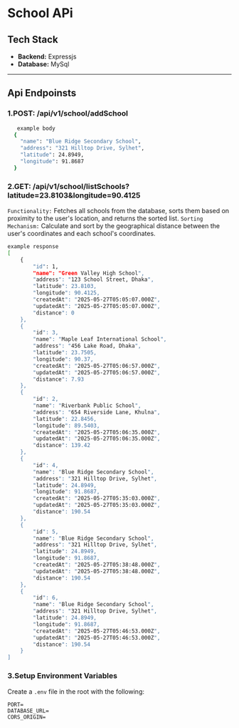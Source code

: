 #  School APi


##  Tech Stack


- **Backend:** Expressjs
- **Database:** MySql


---





## Api Endpoinsts

### 1.POST:  /api/v1/school/addSchool

```bash
   example body 
  {
    "name": "Blue Ridge Secondary School",
    "address": "321 Hilltop Drive, Sylhet",
    "latitude": 24.8949,
    "longitude": 91.8687
  }
```
### 2.GET: /api/v1/school/listSchools?latitude=23.8103&longitude=90.4125
`Functionality:` Fetches all schools from the database, sorts them based on proximity to the user's location, and returns the sorted list.
`Sorting Mechanism:` Calculate and sort by the geographical distance between the user's coordinates and each school's coordinates.
```bash
example response 
[
    {
        "id": 1,
        "name": "Green Valley High School",
        "address": "123 School Street, Dhaka",
        "latitude": 23.8103,
        "longitude": 90.4125,
        "createdAt": "2025-05-27T05:05:07.000Z",
        "updatedAt": "2025-05-27T05:05:07.000Z",
        "distance": 0
    },
    {
        "id": 3,
        "name": "Maple Leaf International School",
        "address": "456 Lake Road, Dhaka",
        "latitude": 23.7505,
        "longitude": 90.37,
        "createdAt": "2025-05-27T05:06:57.000Z",
        "updatedAt": "2025-05-27T05:06:57.000Z",
        "distance": 7.93
    },
    {
        "id": 2,
        "name": "Riverbank Public School",
        "address": "654 Riverside Lane, Khulna",
        "latitude": 22.8456,
        "longitude": 89.5403,
        "createdAt": "2025-05-27T05:06:35.000Z",
        "updatedAt": "2025-05-27T05:06:35.000Z",
        "distance": 139.42
    },
    {
        "id": 4,
        "name": "Blue Ridge Secondary School",
        "address": "321 Hilltop Drive, Sylhet",
        "latitude": 24.8949,
        "longitude": 91.8687,
        "createdAt": "2025-05-27T05:35:03.000Z",
        "updatedAt": "2025-05-27T05:35:03.000Z",
        "distance": 190.54
    },
    {
        "id": 5,
        "name": "Blue Ridge Secondary School",
        "address": "321 Hilltop Drive, Sylhet",
        "latitude": 24.8949,
        "longitude": 91.8687,
        "createdAt": "2025-05-27T05:38:48.000Z",
        "updatedAt": "2025-05-27T05:38:48.000Z",
        "distance": 190.54
    },
    {
        "id": 6,
        "name": "Blue Ridge Secondary School",
        "address": "321 Hilltop Drive, Sylhet",
        "latitude": 24.8949,
        "longitude": 91.8687,
        "createdAt": "2025-05-27T05:46:53.000Z",
        "updatedAt": "2025-05-27T05:46:53.000Z",
        "distance": 190.54
    }
]
```
### 3.Setup Environment Variables
Create a `.env` file in the root with the following:
```
PORT=
DATABASE_URL=
CORS_ORIGIN=
```